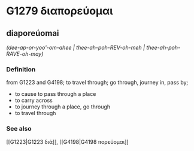 # G1279 διαπορεύομαι

## diaporeúomai

_(dee-ap-or-yoo'-om-ahee | thee-ah-poh-REV-oh-meh | thee-ah-poh-RAVE-oh-may)_

### Definition

from G1223 and G4198; to travel through; go through, journey in, pass by; 

- to cause to pass through a place
- to carry across
- to journey through a place, go through
- to travel through

### See also

[[G1223|G1223 διά]], [[G4198|G4198 πορεύομαι]]
